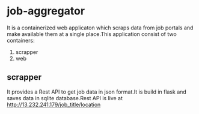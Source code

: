 # job-aggregator
It is a containerized web applicaton which scraps data from job portals and make available them at a single place.This application consist of two containers:

1. scrapper
2. web

## scrapper 
It provides a Rest API to get job data in json format.It is build in flask and saves data in sqlite database.Rest API is live at http://13.232.241.179/job_title/location

